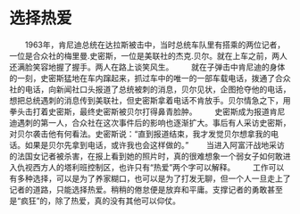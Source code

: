 # 选择热爱
　　1963年，肯尼迪总统在达拉斯被击中，当时总统车队里有搭乘的两位记者，一位是合众社的梅里曼.史密斯，一位是美联社的杰克.贝尔。就在上车之前，两人还满脸笑容地握了握手。两人在路上谈笑风生。 
　　就在子弹击中肯尼迪的身体的一刻，史密斯猛地在车内蹿起来，抓过车中的唯一的一部车载电话，拨通了合众社的电话，向新闻社口头报道了总统被刺的消息，贝尔见状，企图抢夺他的电话，想把总统遇刺的消息传到美联社，但史密斯拿着电话不肯放手。贝尔情急之下，用拳头击打着史密斯，最终史密斯被贝尔打得鼻青脸肿。 
　　史密斯成为报道肯尼迪遇刺的第一人，合众社在这次事件后的影响也逐渐扩大。事后有人采访史密斯，对贝尔袭击他有何看法。史密斯说：“直到报道结束，我才发觉贝尔想拿我的电话。如果是贝尔先拿到电话，或许我也会这样做的。” 
　　当进入阿富汗战地采访的法国女记者被杀害，在报上看到她的照片时，真的很难想象一个弱女子如何敢进入仇视西方人的塔利班控制区，也许只有“热爱”两个字可以解释。 
　　工作可以有多种选择，可以是为了养家糊口，也可以是为了打发无聊，但一个人一旦走上了记者的道路，只能选择热爱。稍稍的倦怠便是放弃和平庸。支撑记者的勇敢甚至是“疯狂”的，除了热爱，真的没有其他可以仰仗。
 